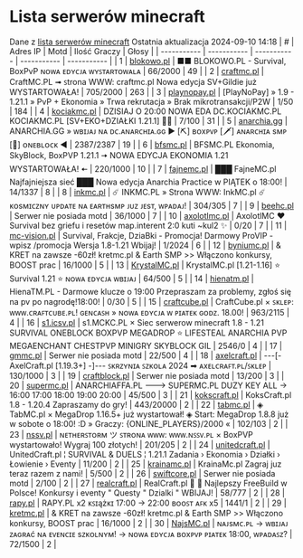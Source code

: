 
# Lista serwerów minecraft
Dane z [lista serwerów minecraft](https://mcserwery.pl/)
Ostatnia aktualizacja 2024-09-10 14:18
| # | Adres IP | Motd | Ilość Graczy | Głosy |
| ----------- | ----------- | ----------- | ----------- | ----------- |
| 1 | 	[blokowo.pl](https://mcserwery.pl/serwery/minecraft/98/) | ■■ BLOKOWO.PL - Survival, BoxPvP ɴᴏᴡᴀ ᴇᴅʏᴄᴊᴀ ᴡʏꜱᴛᴀʀᴛᴏᴡᴀʟᴀ | 66/2000 | 49 |
| 2 | 	[craftmc.pl](https://mcserwery.pl/serwery/minecraft/87/) | CraftMC.PL ➟ ꜱtrona WWW: craftmc.pl Nowa edycja SV+Gildie już WYSTARTOWAŁA! | 705/2000 | 263 |
| 3 | 	[playnopay.pl](https://mcserwery.pl/serwery/minecraft/257/) | [PlayNoPay] » 1.9 - 1.21.1 » PvP + Ekonomia » Trwa rekrutacja » Brak mikrotransakcji/P2W | 1/50 | 184 |
| 4 | 	[kociakmc.pl](https://mcserwery.pl/serwery/minecraft/213/) | DZISIAJ O 20:00 NOWA EDA DC.KOCIAKMC.PL KOCIAKMC.PL [SV+EKO+DZIAŁKI 1.21.1] 🚀😊 | 7/100 | 31 |
| 5 | 	[anarchia.gg](https://mcserwery.pl/serwery/minecraft/14/) | ANARCHIA.GG » ᴡʙɪᴊᴀᴊ ɴᴀ ᴅᴄ.ᴀɴᴀʀᴄʜɪᴀ.ɢɢ ► [⛏] ʙᴏхᴘᴠᴘ  [🗡] ᴀɴᴀʀᴄʜɪᴀ ѕᴍᴘ  [🎣] ᴏɴᴇʙʟᴏᴄᴋ ◄ | 2387/2387 | 19 |
| 6 | 	[bfsmc.pl](https://mcserwery.pl/serwery/minecraft/2/) | BFSMC.PL  Ekonomia, SkyBlock, BoxPVP  1.21.1 🠆 NOWA EDYCJA EKONOMIA 1.21 WYSTARTOWAŁA! 🠄 | 220/1000 | 10 |
| 7 | 	[fajnemc.pl](https://mcserwery.pl/serwery/minecraft/100/) | ███ FajneMC.pl  Najfajniejsza sieć ███ Nowa edycja Anarchia Practice w PIĄTEK o 18:00! | 14/1337 | 8 |
| 8 | 	[inkmc.pl](https://mcserwery.pl/serwery/minecraft/15/) | ☄ INKMC.PL » Strona WWW: InkMC.pl ☄ ᴋᴏsᴍɪᴄᴢɴʏ ᴜᴘᴅᴀᴛᴇ ɴᴀ ᴇᴀʀᴛʜsᴍᴘ ᴊᴜᴢ ᴊᴇsᴛ, ᴡᴘᴀᴅᴀᴊ! | 304/305 | 7 |
| 9 | 	[beehc.pl](https://mcserwery.pl/serwery/minecraft/227/) | Serwer nie posiada motd | 36/1000 | 7 |
| 10 | 	[axolotlmc.pl](https://mcserwery.pl/serwery/minecraft/251/) | AxolotlMC ❤ Survival bez griefu i resetów map.interent 2:0 kuti ~kul2 ✨ | 0/20 | 7 |
| 11 | 	[mc-vision.pl](https://mcserwery.pl/serwery/minecraft/211/) | Survival, Frakcje, DziaBki - Promocja\! Darmowy ProVIP - wpisz /promocja Wersja 1.8-1.21 Wbijaj\! | 1/2024 | 6 |
| 12 | 	[byniumc.pl](https://mcserwery.pl/serwery/minecraft/157/) | & KRET na zawsze -60zł! kretmc.pl & Earth SMP >> Włączono konkursy, BOOST prac | 16/1000 | 5 |
| 13 | 	[KrystalMC.pl](https://mcserwery.pl/serwery/minecraft/202/) | KrystalMC.pl [1.21-1.16] ⭐ Survival 1.21 ⭐ ɴᴏᴡᴀ ᴇᴅʏᴄᴊᴀ ᴡʙɪᴊᴀᴊ | 64/500 | 5 |
| 14 | 	[hienatm.pl](https://mcserwery.pl/serwery/minecraft/764/) | HienaTM.PL - Darmowe klucze o 19:00 Przepraszam za problemy, zgłoś się na pv po nagrodę!18:00! | 0/30 | 5 |
| 15 | 	[craftcube.pl](https://mcserwery.pl/serwery/minecraft/196/) | CraftCube.pl × ꜱᴋʟᴇᴘ: ᴡᴡᴡ.ᴄʀᴀꜰᴛᴄᴜʙᴇ.ᴘʟ!  ɢᴇɴᴄᴀꜱʜ » ɴᴏᴡᴀ ᴇᴅʏᴄᴊᴀ ᴡ ᴘɪᴀᴛᴇᴋ ɢᴏᴅᴢ. 18.00! | 963/2115 | 4 |
| 16 | 	[s1.icsv.pl](https://mcserwery.pl/serwery/minecraft/286/) |  s1.MCKC.PL × Siec serwerow minecraft 1.8 - 1.21 SURVIVAL  ONEBLOCK  BOXPVP  MEGADROP  ⭐ LIFESTEAL  ANARCHIA  PVP  MEGAENCHANT  CHESTPVP  MINIGRY  SKYBLOCK  GIL | 2546/0 | 4 |
| 17 | 	[gmmc.pl](https://mcserwery.pl/serwery/minecraft/292/) | Serwer nie posiada motd | 22/500 | 4 |
| 18 | 	[axelcraft.pl](https://mcserwery.pl/serwery/minecraft/223/) | ---[- AxelCraft.pl [1.19.3+] -]--- ꜱᴋʀᴢʏɴɪᴀ ꜱᴢᴋᴏʟᴀ 2024 ➡ ᴀxᴇʟᴄʀᴀꜰᴛ.ᴘʟ/ꜱᴋʟᴇᴘ | 130/1000 | 3 |
| 19 | 	[craftblock.pl](https://mcserwery.pl/serwery/minecraft/280/) | Serwer nie posiada motd | 13/200 | 3 |
| 20 | 	[supermc.pl](https://mcserwery.pl/serwery/minecraft/771/) | ANARCHIAFFA.PL ---> SUPERMC.PL DUZY KEY ALL -> 16:00 17:00 18:00 19:00 20:00 | 45/500 | 3 |
| 21 | 	[kokscraft.pl](https://mcserwery.pl/serwery/minecraft/1/) | KoksCraft.pl  1.8 - 1.20.4 Zapraszamy do gry! | 443/20000 | 2 |
| 22 | 	[tabmc.pl](https://mcserwery.pl/serwery/minecraft/3/) | ◈ TabMC.pl × MegaDrop 1.16.5+ już wystartował!  ◈ Start: MegaDrop 1.8.8 już w sobote o 18:00! :D » Graczy: {ONLINE_PLAYERS}/2000 « | 102/103 | 2 |
| 23 | 	[nssv.pl](https://mcserwery.pl/serwery/minecraft/4/) | ɴᴇᴛʜᴇʀꜱᴛᴏʀᴍ ツ ꜱᴛʀᴏɴᴀ ᴡᴡᴡ: ᴡᴡᴡ.ɴꜱꜱᴠ.ᴘʟ × BoxPVP wystartowało! Wygraj 100 złotych! | 201/205 | 2 |
| 24 | 	[unitedcraft.pl](https://mcserwery.pl/serwery/minecraft/11/) | UnitedCraft.pl ¦ SURVIVAL & DUELS ¦ 1.21.1 Zadania › Ekonomia › Działki › Łowienie › Eventy | 11/200 | 2 |
| 25 | 	[krainamc.pl](https://mcserwery.pl/serwery/minecraft/39/) | KrainaMc.pl  Zagraj juz teraz razem z nami! | 5/500 | 2 |
| 26 | 	[swiftcore.pl](https://mcserwery.pl/serwery/minecraft/60/) | Serwer nie posiada motd | 2/100 | 2 |
| 27 | 	[realcraft.pl](https://mcserwery.pl/serwery/minecraft/63/) | RealCraft.pl   Najlepszy FreeBuild w Polsce! Konkursy i eventy " Questy " Dzialki " WBIJAJ! | 58/777 | 2 |
| 28 | 	[rapy.pl](https://mcserwery.pl/serwery/minecraft/160/) | RAPY.PL x2 ᴋꜱɪążᴋɪ 17:00 -> 22:00 ʙᴏᴏꜱᴛ ᴀꜰᴋ x5 | 1441/1 | 2 |
| 29 | 	[kretmc.pl](https://mcserwery.pl/serwery/minecraft/182/) | & KRET na zawsze -60zł! kretmc.pl & Earth SMP >> Włączono konkursy, BOOST prac | 16/1000 | 2 |
| 30 | 	[NajsMC.pl](https://mcserwery.pl/serwery/minecraft/237/) | ɴᴀᴊsᴍᴄ.ᴘʟ → ᴡʙɪᴊᴀᴊ ᴢᴀɢʀᴀć ɴᴀ ᴇᴠᴇɴᴄɪᴇ sᴢᴋᴏʟɴʏᴍ! → ɴᴏᴡᴀ ᴇᴅʏᴄᴊᴀ ʙᴏxᴘᴠᴘ ᴘɪᴀᴛᴇᴋ 18:00, ᴡᴘᴀᴅᴀꜱᴢ? | 72/1500 | 2 |
